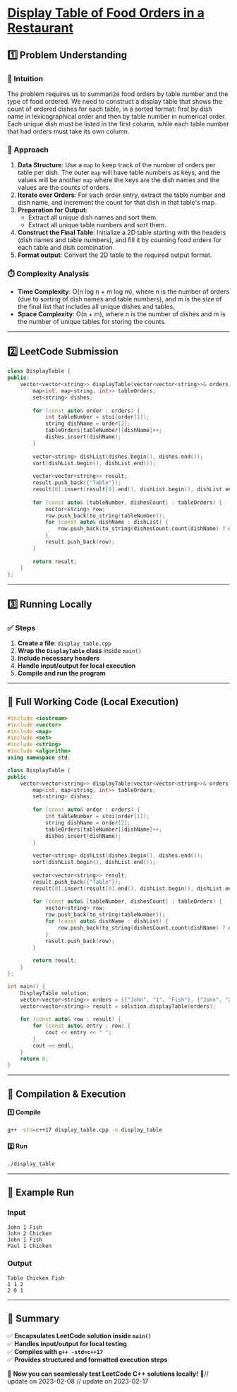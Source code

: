 # **[Display Table of Food Orders in a Restaurant](https://leetcode.com/problems/display-table-of-food-orders-in-a-restaurant/description/)**  

## **1️⃣ Problem Understanding**  
### **📌 Intuition**  
The problem requires us to summarize food orders by table number and the type of food ordered. We need to construct a display table that shows the count of ordered dishes for each table, in a sorted format: first by dish name in lexicographical order and then by table number in numerical order. Each unique dish must be listed in the first column, while each table number that had orders must take its own column.

### **🚀 Approach**  
1. **Data Structure**: Use a `map` to keep track of the number of orders per table per dish. The outer `map` will have table numbers as keys, and the values will be another `map` where the keys are the dish names and the values are the counts of orders.
2. **Iterate over Orders**: For each order entry, extract the table number and dish name, and increment the count for that dish in that table's map.
3. **Preparation for Output**:
   - Extract all unique dish names and sort them.
   - Extract all unique table numbers and sort them.
4. **Construct the Final Table**: Initialize a 2D table starting with the headers (dish names and table numbers), and fill it by counting food orders for each table and dish combination.
5. **Format output**: Convert the 2D table to the required output format.

### **⏱️ Complexity Analysis**  
- **Time Complexity**: O(n log n + m log m), where n is the number of orders (due to sorting of dish names and table numbers), and m is the size of the final list that includes all unique dishes and tables.
- **Space Complexity**: O(n + m), where n is the number of dishes and m is the number of unique tables for storing the counts.

---  

## **2️⃣ LeetCode Submission**  
```cpp
class DisplayTable {
public:
    vector<vector<string>> displayTable(vector<vector<string>>& orders) {
        map<int, map<string, int>> tableOrders;
        set<string> dishes;
        
        for (const auto& order : orders) {
            int tableNumber = stoi(order[1]);
            string dishName = order[2];
            tableOrders[tableNumber][dishName]++;
            dishes.insert(dishName);
        }
        
        vector<string> dishList(dishes.begin(), dishes.end());
        sort(dishList.begin(), dishList.end());
        
        vector<vector<string>> result;
        result.push_back({"Table"});
        result[0].insert(result[0].end(), dishList.begin(), dishList.end());
        
        for (const auto& [tableNumber, dishesCount] : tableOrders) {
            vector<string> row;
            row.push_back(to_string(tableNumber));
            for (const auto& dishName : dishList) {
                row.push_back(to_string(dishesCount.count(dishName) ? dishesCount.at(dishName) : 0));
            }
            result.push_back(row);
        }
        
        return result;
    }
};  
```  

---  

## **3️⃣ Running Locally**  
### **✅ Steps**  
1. **Create a file**: `display_table.cpp`  
2. **Wrap the `DisplayTable` class** inside `main()`  
3. **Include necessary headers**  
4. **Handle input/output for local execution**  
5. **Compile and run the program**  

---  

## **📝 Full Working Code (Local Execution)**  
```cpp
#include <iostream>
#include <vector>
#include <map>
#include <set>
#include <string>
#include <algorithm>
using namespace std;

class DisplayTable {
public:
    vector<vector<string>> displayTable(vector<vector<string>>& orders) {
        map<int, map<string, int>> tableOrders;
        set<string> dishes;
        
        for (const auto& order : orders) {
            int tableNumber = stoi(order[1]);
            string dishName = order[2];
            tableOrders[tableNumber][dishName]++;
            dishes.insert(dishName);
        }
        
        vector<string> dishList(dishes.begin(), dishes.end());
        sort(dishList.begin(), dishList.end());
        
        vector<vector<string>> result;
        result.push_back({"Table"});
        result[0].insert(result[0].end(), dishList.begin(), dishList.end());
        
        for (const auto& [tableNumber, dishesCount] : tableOrders) {
            vector<string> row;
            row.push_back(to_string(tableNumber));
            for (const auto& dishName : dishList) {
                row.push_back(to_string(dishesCount.count(dishName) ? dishesCount.at(dishName) : 0));
            }
            result.push_back(row);
        }
        
        return result;
    }
};

int main() {
    DisplayTable solution;
    vector<vector<string>> orders = {{"John", "1", "Fish"}, {"John", "2", "Chicken"}, {"John", "1", "Fish"}, {"Paul", "1", "Chicken"}};
    vector<vector<string>> result = solution.displayTable(orders);
    
    for (const auto& row : result) {
        for (const auto& entry : row) {
            cout << entry << " ";
        }
        cout << endl;
    }
    return 0;
}  
```  

---  

## **🔧 Compilation & Execution**  
#### **1️⃣ Compile**  
```bash
g++ -std=c++17 display_table.cpp -o display_table
```  

#### **2️⃣ Run**  
```bash
./display_table
```  

---  

## **🎯 Example Run**  
### **Input**  
```
John 1 Fish
John 2 Chicken
John 1 Fish
Paul 1 Chicken
```  
### **Output**  
```
Table Chicken Fish 
1 1 2 
2 0 1 
```  

---  

## **📌 Summary**  
✅ **Encapsulates LeetCode solution inside `main()`**  
✅ **Handles input/output for local testing**  
✅ **Compiles with `g++ -std=c++17`**  
✅ **Provides structured and formatted execution steps**  

🚀 **Now you can seamlessly test LeetCode C++ solutions locally!** 🚀// update on 2023-02-08
// update on 2023-02-17
